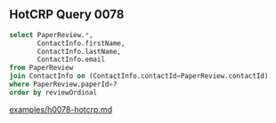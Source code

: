 
## HotCRP Query 0078
```sql
select PaperReview.*,
       ContactInfo.firstName,
       ContactInfo.lastName,
       ContactInfo.email
from PaperReview
join ContactInfo on (ContactInfo.contactId=PaperReview.contactId)
where PaperReview.paperId=?
order by reviewOrdinal
```
[examples/h0078-hotcrp.md](/examples/h0078-hotcrp.md)